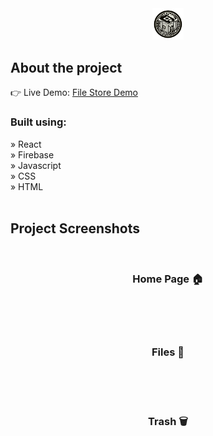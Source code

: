 <div align='center'><img style="width:10%" src='logo.png'/></div>

<h2>About the project</h2>

<p>

</p>

👉 Live Demo: <a href=''>File Store Demo</a>

<h3>Built using:</h3>
» React <br>
» Firebase <br>
» Javascript<br>
» CSS <br>
» HTML<br>

<br>

<h2>Project Screenshots</h2>
<br>
<h3 align='center'>Home Page 🏠</h3>

<div align='center'>
  <img src=''/>
</div>
<br><br>

<h3 align='center'>Files 📁</h3>
<div align='center'>
  <img src=''/>
</div>
<br><br>
<h3 align='center'>Trash 🗑️</h3>
<div align='center'>
  <img src=''/>
</div>
<br><br>
